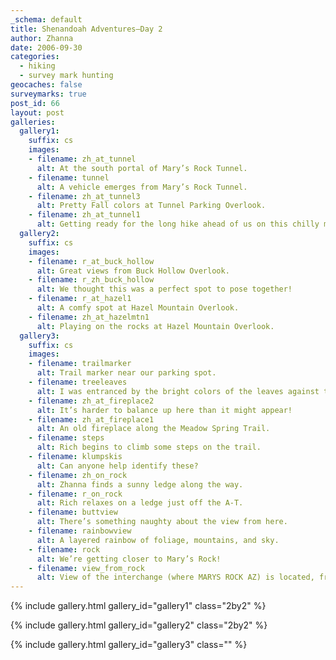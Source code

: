 ```yaml
---
_schema: default
title: Shenandoah Adventures—Day 2
author: Zhanna
date: 2006-09-30
categories:
  - hiking
  - survey mark hunting
geocaches: false
surveymarks: true
post_id: 66
layout: post     
galleries:
  gallery1:
    suffix: cs
    images: 
    - filename: zh_at_tunnel
      alt: At the south portal of Mary’s Rock Tunnel.
    - filename: tunnel
      alt: A vehicle emerges from Mary’s Rock Tunnel. 
    - filename: zh_at_tunnel3
      alt: Pretty Fall colors at Tunnel Parking Overlook. 
    - filename: zh_at_tunnel1
      alt: Getting ready for the long hike ahead of us on this chilly morning, Zhanna rests on the wall at Tunnel Parking Overlook.           
  gallery2:
    suffix: cs
    images: 
    - filename: r_at_buck_hollow
      alt: Great views from Buck Hollow Overlook.
    - filename: r_zh_buck_hollow
      alt: We thought this was a perfect spot to pose together!
    - filename: r_at_hazel1
      alt: A comfy spot at Hazel Mountain Overlook.     
    - filename: zh_at_hazelmtn1
      alt: Playing on the rocks at Hazel Mountain Overlook.                    
  gallery3:
    suffix: cs
    images: 
    - filename: trailmarker
      alt: Trail marker near our parking spot.     
    - filename: treeleaves
      alt: I was entranced by the bright colors of the leaves against the gray tree trunks.  
    - filename: zh_at_fireplace2
      alt: It’s harder to balance up here than it might appear!     
    - filename: zh_at_fireplace1
      alt: An old fireplace along the Meadow Spring Trail.    
    - filename: steps
      alt: Rich begins to climb some steps on the trail.     
    - filename: klumpskis
      alt: Can anyone help identify these?  
    - filename: zh_on_rock
      alt: Zhanna finds a sunny ledge along the way.     
    - filename: r_on_rock
      alt: Rich relaxes on a ledge just off the A-T.  
    - filename: buttview
      alt: There’s something naughty about the view from here.     
    - filename: rainbowview
      alt: A layered rainbow of foliage, mountains, and sky.  
    - filename: rock
      alt: We’re getting closer to Mary’s Rock!     
    - filename: view_from_rock
      alt: View of the interchange (where MARYS ROCK AZ) is located, from a wide ledge near Mary’s Rock.                 
---
```



{% include gallery.html gallery_id="gallery1" class="2by2" %}


{% include gallery.html gallery_id="gallery2" class="2by2" %}


{% include gallery.html gallery_id="gallery3" class="" %}
